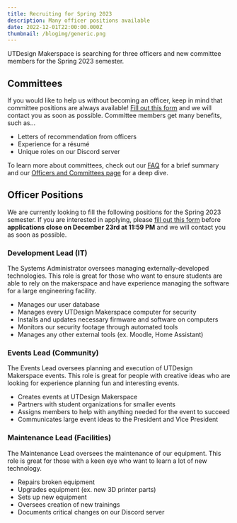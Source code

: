```yaml
---
title: Recruiting for Spring 2023
description: Many officer positions available
date: 2022-12-01T22:00:00.000Z
thumbnail: /blogimg/generic.png
---
```

U﻿TDesign Makerspace is searching for three officers and new committee members for the Spring 2023 semester.

## Committees
If you would like to help us without becoming an officer, keep in mind that committee positions are always available! [Fill out this form](https://forms.gle/QYUP22ji9SnL356R8) and we will contact you as soon as possible. Committee members get many benefits, such as...
- Letters of recommendation from officers
- Experience for a résumé
- Unique roles on our Discord server

To learn more about committees, check out our [FAQ](https://wiki.utd.ms/en/faq) for a brief summary and our [Officers and Committees page](https://wiki.utd.ms/en/team) for a deep dive.

## Officer Positions

We are currently looking to fill the following positions for the Spring 2023 semester. If you are interested in applying, please [fill out this form](https://forms.gle/QYUP22ji9SnL356R8) before **applications close on December 23rd at 11:59 PM** and we will contact you as soon as possible.


### Development Lead (IT)

The Systems Administrator oversees managing externally-developed technologies. This role is great for those who want to ensure students are able to rely on the makerspace and have experience managing the software for a large engineering facility.
- Manages our user database
- Manages every UTDesign Makerspace computer for security
- Installs and updates necessary firmware and software on computers
- Monitors our security footage through automated tools
- Manages any other external tools (ex. Moodle, Home Assistant)

### Events Lead (Community)

The Events Lead oversees planning and execution of UTDesign Makerspace events. This role is great for people with creative ideas who are looking for experience planning fun and interesting events.
- Creates events at UTDesign Makerspace
- Partners with student organizations for smaller events
- Assigns members to help with anything needed for the event to succeed
- Communicates large event ideas to the President and Vice President

### Maintenance Lead (Facilities)

The Maintenance Lead oversees the maintenance of our equipment. This role is great for those with a keen eye who want to learn a lot of new technology.
- Repairs broken equipment
- Upgrades equipment (ex. new 3D printer parts)
- Sets up new equipment
- Oversees creation of new trainings
- Documents critical changes on our Discord server